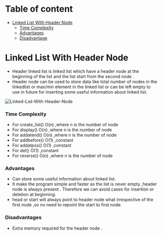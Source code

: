 # Table of content
- [Linked List With Header Node](#Linked-List-With-Header-Node)
    - [Time Complexity](#Complexity)
    - [Advantages](#advantages)
    - [Disadvantage](#disadvantage)

# Linked List With Header Node

- Header linked list is linked list which have a header node at the beginning of the list and the list start from the second node .
- Header node can be used to store data like total number of nodes in the linkedlist or max/min element in the linked list or can be left empty to use in future for inserting some useful information about linked list.


![Linked-List-With-Header-Node](https://teachics.org/data-structures/header-linked-list/)

### Time Complexity
- For create_list()
  O(n) ,where n is the number of node
- For display()
  O(n) ,where n is the number of node
- For addatend()
  O(n) ,where n is the number of node
- For addbefore()
  O(1) ,constant
- For addatpos()
  O(1) ,constant
- For del()
  O(1) ,constant
- For  reverse()
  O(n) ,where n is the number of node

### Advantages 

- Can store some useful information about linked list.
- It make the program simple and faster as the list is never empty ,header node is always present . Therefore we can avoid cases for insertion or deletion at beginning.
- head or start will always point to header node what irrespective of the first node ,so no need to repoint the start to first node.

### Disadvantages

- Extra memory required for the header node .